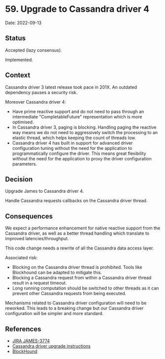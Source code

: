 # 59. Upgrade to Cassandra driver 4

Date: 2022-09-13

## Status

Accepted (lazy consensus).

Implemented. 

## Context

Cassandra driver 3 latest release took pace in 201X. An outdated dependency pauses a security risk.

Moreover Cassandra driver 4:
 - Have prime reactive support and do not need to pass through an intermediate "CompletableFuture"
 representation which is more optimised.
 - In Cassandra driver 3, paging is blocking. Handling paging the reactive way means we do not 
 need to aggressively switch the processing to an elastic thread, which helps keeping the count of 
 threads low.
 - Cassandra driver 4 has built in support for advanced driver configuration tuning without the 
 need for the application to programmatically configure the driver. This means great flexibility without
 the need for the application to proxy the driver configuration parameters.

## Decision

Upgrade James to Cassandra driver 4.

Handle Cassandra requests callbacks on the Cassandra driver thread.

## Consequences

We expect a performance enhancement for native reactive support from the Cassandra driver, as well
as a better thread handling which translate to improved latencies/throughput.

This code change needs a rewrite of all the Cassandra data access layer.

Associated risk:
 - Blocking on the Cassandra driver thread is prohibited. Tools like Blockhound can be adapted to 
 mitigate this.
 - Blocking a Cassandra request from within a Cassandra driver thread result in a request timeout.
 - Long running computation should be switched to other threads as it can prevent other Cassandra 
 requests from being executed.
 
Mechanisms related to Cassandra driver configuration will need to be reworked. This leads to a breaking
change but our Cassandra driver configuration will be simpler and more standard.

## References

- [JIRA JAMES-3774](https://issues.apache.org/jira/browse/JAMES-3774)
- [Cassandra driver upgrade instructions](https://docs.datastax.com/en/developer/java-driver/4.0/upgrade_guide/)
- [BlockHound](https://github.com/reactor/BlockHound)

